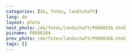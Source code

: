 ```yaml
---
categories: [de, fotos, landschaft]
lang: de
layout: photo
next_photo: /de/fotos/landschaft/P0000356.html
picname: P0000364
prev_photo: /de/fotos/landschaft/P0000366.html
tags: []
---
```

